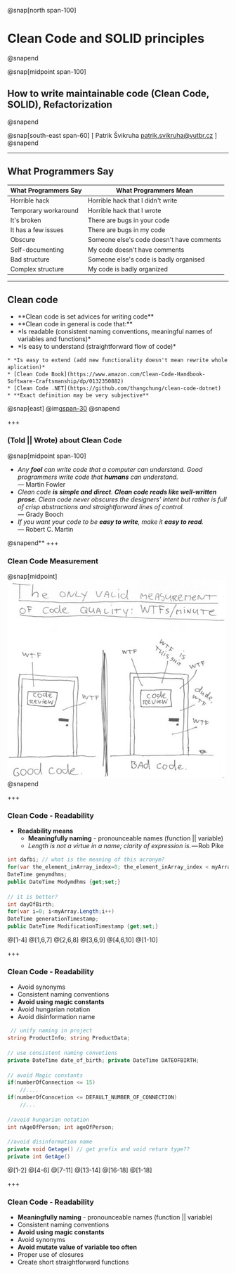﻿@snap[north span-100]
# Clean Code and SOLID principles
@snapend

@snap[midpoint span-100]
## How to write maintainable code (Clean Code, SOLID), Refactorization
@snapend

@snap[south-east span-60]
[ Patrik Švikruha <patrik.svikruha@vutbr.cz> ]
@snapend

---
## What Programmers Say

|  What Programmers Say |  What Programmers Mean |
|---|---|
| Horrible hack  |  Horrible hack that I didn't write |
| Temporary workaround |  Horrible hack that I wrote |
| It's broken  | There are bugs in your code |
| It has a few issues | There are bugs in my code |
| Obscure | Someone else's code doesn't have comments |
| Self-documenting | My code doesn't have comments |
| Bad structure | Someone else's code is badly organised |
| Complex structure | My code is badly organized |

---
## Clean code


<ul class="span-80">
    <li>
    **Clean code is set advices for writing code**
    </li>
    <li>
        **Clean code in general is code that:**
    </li>
    <li>
    *Is readable (consistent naming conventions, meaningful names of variables and functions)*
    </li>
    <li>
    *Is easy to understand (straightforward flow of code)*
    </li>
</ul>

    * *Is easy to extend (add new functionality doesn't mean rewrite whole aplication)*
    * [Clean Code Book](https://www.amazon.com/Clean-Code-Handbook-Software-Craftsmanship/dp/0132350882)
    * [Clean Code .NET](https://github.com/thangchung/clean-code-dotnet)
    * **Exact definition may be very subjective**


@snap[east]
@img[span-30](/Lectures/Lecture_05/Assets/img/clean-code.jpg)
@snapend

+++
### (Told || Wrote) about Clean Code

@snap[midpoint span-100]

* *Any **fool** can write code that a computer can understand. Good programmers write code that **humans** can understand.*  
  — Martin Fowler  
* *Clean code **is simple and direct**. **Clean code reads like well-written prose**. Clean code never obscures the designers’ intent but rather is full of crisp abstractions and straightforward lines of control.*  
  — Grady Booch  
* *If you want your code to be **easy to write**, make it **easy to read**.*  
  — Robert C. Martin

@snapend**
+++
### Clean Code Measurement
@snap[midpoint]
![](/Lectures/Lecture_05/Assets/img/clean-code-measurement.jpg)
@snapend

+++
### Clean Code - Readability

* **Readability means**  
  * **Meaningfully naming** - pronounceable names (function || variable)
  * *Length is not a virtue in a name; clarity of expression is.* — Rob Pike

```C#
int dafbi; // what is the meaning of this acronym?
for(var the_element_inArray_index=0; the_element_inArray_index < myArray.Length; the_element_inArray_index++) // hmmmm...
DateTime genymdhms;
public DateTime Modymdhms {get;set;}

// it is better?
int dayOfBirth;
for(var i=0; i<myArray.Length;i++)
DateTime generationTimestamp;
public DateTime ModificationTimestamp {get;set;}
```
@[1-4]
@[1,6,7]
@[2,6,8]
@[3,6,9]
@[4,6,10]
@[1-10]

+++
### Clean Code - Readability

* Avoid synonyms
* Consistent naming conventions
* **Avoid using magic constants**
* Avoid hungarian notation
* Avoid disinformation name

```C#
 // unify naming in project
string ProductInfo; string ProductData;

// use consistent naming convetions
private DateTime date_of_birth; private DateTime DATEOFBIRTH;

// avoid Magic constants
if(numberOfConnection <= 15)
    //....
if(numberOfConncetion <= DEFAULT_NUMBER_OF_CONNECTION)
    //...
    
//avoid hungarian notation
int nAgeOfPerson; int ageOfPerson;

//avoid disinformation name
private void Getage() // get prefix and void return type??
private int GetAge()

```
@[1-2]
@[4-6]
@[7-11]
@[13-14]
@[16-18]
@[1-18]

+++
### Clean Code - Readability

 * **Meaningfully naming** - pronounceable names (function || variable)    
  * Consistent naming conventions
  * **Avoid using magic constants**
  * Avoid synonyms
  * **Avoid mutate value of variable too often**
  * Proper use of closures
  * Create short straightforward functions

